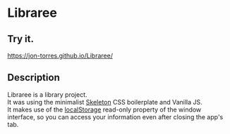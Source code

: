 # Libraree

## Try it.

https://jon-torres.github.io/Libraree/

## Description

Libraree is a library project.<br> It was using the minimalist <a href="https://getskeleton.com/">Skeleton</a> CSS boilerplate and Vanilla JS.<br>
It makes use of the <a href="https://developer.mozilla.org/en-US/docs/Web/API/Window/localStorage">localStorage</a> read-only property of the window interface, so you can access your information even after closing the app's tab.
